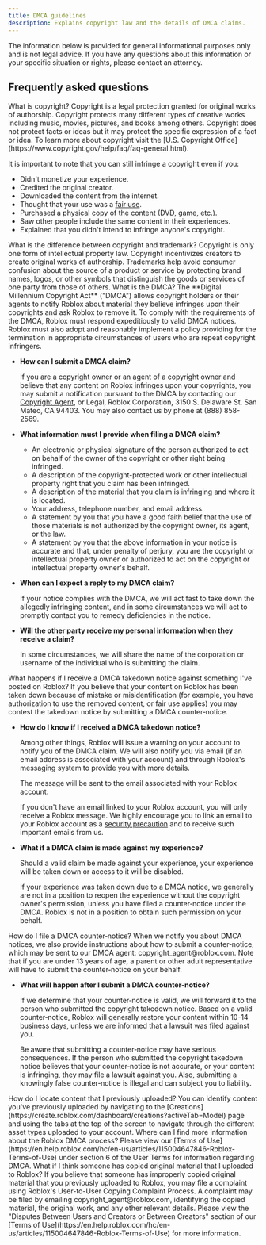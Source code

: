 ```yaml
---
title: DMCA guidelines
description: Explains copyright law and the details of DMCA claims.
---
```


<Alert severity="warning">
The information below is provided for general informational purposes only and is not legal advice. If you have any questions about this information or your specific situation or rights, please contact an attorney.
</Alert>

## Frequently asked questions

<BaseAccordion>
<AccordionSummary>
<Typography variant="h6">What is copyright?</Typography>
</AccordionSummary>
<AccordionDetails>
Copyright is a legal protection granted for original works of authorship. Copyright protects many different types of creative works including music, movies, pictures, and books among others. Copyright does not protect facts or ideas but it may protect the specific expression of a fact or idea. To learn more about copyright visit the [U.S. Copyright Office](https://www.copyright.gov/help/faq/faq-general.html).

It is important to note that you can still infringe a copyright even if you:

- Didn't monetize your experience.
- Credited the original creator.
- Downloaded the content from the internet.
- Thought that your use was a [fair use](https://copyright.gov/fair-use/).
- Purchased a physical copy of the content (DVD, game, etc.).
- Saw other people include the same content in their experiences.
- Explained that you didn't intend to infringe anyone's copyright.

</AccordionDetails>
</BaseAccordion>

<BaseAccordion>
<AccordionSummary>
<Typography variant="h6">What is the difference between copyright and trademark?</Typography>
</AccordionSummary>
<AccordionDetails>
Copyright is only one form of intellectual property law. Copyright incentivizes creators to create original works of authorship. Trademarks help avoid consumer confusion about the source of a product or service by protecting brand names, logos, or other symbols that distinguish the goods or services of one party from those of others.
</AccordionDetails>
</BaseAccordion>

<BaseAccordion>
<AccordionSummary>
<Typography variant="h6">What is the DMCA?</Typography>
</AccordionSummary>
<AccordionDetails>
The **Digital Millennium Copyright Act** ("DMCA") allows copyright holders or their agents to notify Roblox about material they believe infringes upon their copyrights and ask Roblox to remove it. To comply with the requirements of the DMCA, Roblox must respond expeditiously to valid DMCA notices. Roblox must also adopt and reasonably implement a policy providing for the termination in appropriate circumstances of users who are repeat copyright infringers.

- **How can I submit a DMCA claim?**

  If you are a copyright owner or an agent of a copyright owner and believe that
  any content on Roblox infringes upon your copyrights, you may submit a
  notification pursuant to the DMCA by contacting our [Copyright Agent](mailto:copyright_agent@roblox.com), or Legal, Roblox Corporation, 3150 S. Delaware St. San Mateo, CA 94403. You may also contact us by phone at (888)&nbsp;858-2569.

- **What information must I provide when filing a DMCA claim?**

  - An electronic or physical signature of the person authorized to act on behalf of the owner of the copyright or other right being infringed.
  - A description of the copyright-protected work or other intellectual property right that you claim has been infringed.
  - A description of the material that you claim is infringing and where it is located.
  - Your address, telephone number, and email address.
  - A statement by you that you have a good faith belief that the use of those materials is not authorized by the copyright owner, its agent, or the law.
  - A statement by you that the above information in your notice is accurate and that, under penalty of perjury, you are the copyright or intellectual property owner or authorized to act on the copyright or intellectual property owner's behalf.

- **When can I expect a reply to my DMCA claim?**

  If your notice complies with the DMCA, we will act fast to take down the allegedly infringing content, and in some circumstances we will act to promptly contact you to remedy deficiencies in the notice.

- **Will the other party receive my personal information when they receive a claim?**

  In some circumstances, we will share the name of the corporation or username of the individual who is submitting the claim.

</AccordionDetails>
</BaseAccordion>

<BaseAccordion>
<AccordionSummary>
<Typography variant="h6">What happens if I receive a DMCA takedown notice against something I've posted on Roblox?</Typography>
</AccordionSummary>
<AccordionDetails>
If you believe that your content on Roblox has been taken down because of mistake or misidentification (for example, you have authorization to use the removed content, or fair use applies) you may contest the takedown notice by submitting a DMCA counter‑notice.

- **How do I know if I received a DMCA takedown notice?**

  Among other things, Roblox will issue a warning on your account to notify you of the DMCA claim. We will also notify you via email (if an email address is associated with your account) and through Roblox's messaging system to provide you with more details.

  The message will be sent to the email associated with your Roblox account.

  If you don't have an email linked to your Roblox account, you will only receive a Roblox message. We highly encourage you to link an email to your Roblox account as a [security precaution](https://en.help.roblox.com/hc/en-us/articles/203313380-Account-Security-Keeping-your-Account-Safe-) and to receive such important emails from us.

- **What if a DMCA claim is made against my experience?**

  Should a valid claim be made against your experience, your experience will be taken down or access to it will be disabled.

  If your experience was taken down due to a DMCA notice, we generally are not in a position to reopen the experience without the copyright owner's permission, unless you have filed a counter‑notice under the DMCA. Roblox is not in a position to obtain such permission on your behalf.

</AccordionDetails>
</BaseAccordion>

<BaseAccordion>
<AccordionSummary>
<Typography variant="h6">How do I file a DMCA counter‑notice?</Typography>
</AccordionSummary>
<AccordionDetails>
When we notify you about DMCA notices, we also provide instructions about how to
submit a counter‑notice, which may be sent to our DMCA agent:
copyright_agent@roblox.com. Note that if you are under 13 years of age, a parent or other adult representative will have to submit the counter‑notice on your behalf.

- **What will happen after I submit a DMCA counter‑notice?**

  If we determine that your counter‑notice is valid, we will forward it to the person who submitted the copyright takedown notice. Based on a valid counter‑notice, Roblox will generally restore your content within 10-14 business days, unless we are informed that a lawsuit was filed against you.

  Be aware that submitting a counter‑notice may have serious consequences. If the person who submitted the copyright takedown notice believes that your counter‑notice is not accurate, or your content is infringing, they may file a lawsuit against you. Also, submitting a knowingly false counter‑notice is illegal and can subject you to liability.

</AccordionDetails>
</BaseAccordion>

<BaseAccordion>
<AccordionSummary>
<Typography variant="h6">How do I locate content that I previously uploaded?</Typography>
</AccordionSummary>
<AccordionDetails>
You can identify content you've previously uploaded by navigating to the [Creations](https://create.roblox.com/dashboard/creations?activeTab=Model) page
and using the tabs at the top of the screen to navigate through the different asset types uploaded to your account.
</AccordionDetails>
</BaseAccordion>

<BaseAccordion>
<AccordionSummary>
<Typography variant="h6">Where can I find more information about the Roblox DMCA process?</Typography>
</AccordionSummary>
<AccordionDetails>
Please view our [Terms of
Use](https://en.help.roblox.com/hc/en-us/articles/115004647846-Roblox-Terms-of-Use) under section&nbsp;6 of the User&nbsp;Terms for information
regarding DMCA.
</AccordionDetails>
</BaseAccordion>

<BaseAccordion>
<AccordionSummary>
<Typography variant="h6">What if I think someone has copied original material that I uploaded to Roblox?</Typography>
</AccordionSummary>
<AccordionDetails>
If you believe that someone has improperly copied original material that you previously uploaded to Roblox, you may file a complaint using Roblox's User-to-User Copying Complaint Process. A complaint may be filed by emailing copyright_agent@roblox.com, identifying the copied material, the original work, and any other relevant details. Please view the "Disputes Between Users and Creators or Between Creators" section of our [Terms of Use](https://en.help.roblox.com/hc/en-us/articles/115004647846-Roblox-Terms-of-Use) for more information.
</AccordionDetails>
</BaseAccordion>
